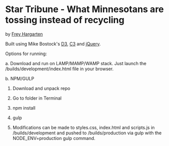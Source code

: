Star Tribune - What Minnesotans are tossing instead of recycling
================

by [Frey Hargarten](https://github.com/jeffhargarten)

Built using Mike Bostock's [D3](https://github.com/mbostock/d3), [C3](https://github.com/c3js/c3) and [jQuery](https://github.com/jquery/jquery).

Options for running:

a. Download and run on LAMP/MAMP/WAMP stack. Just launch the /builds/development/index.html file in your browser.

b. NPM/GULP

1. Download and unpack repo

2. Go to folder in Terminal

3. npm install

4. gulp

5. Modifications can be made to styles.css, index.html and scripts.js in /builds/development and pushed to /builds/production via gulp with the NODE_ENV=production gulp command.
